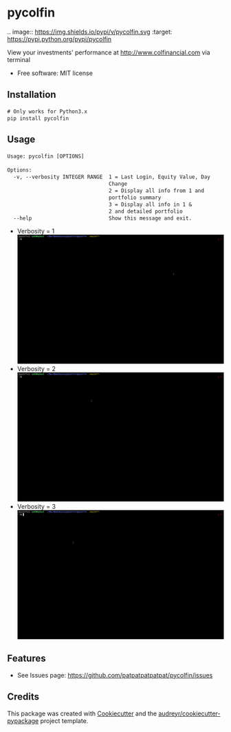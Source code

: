 # pycolfin

.. image:: https://img.shields.io/pypi/v/pycolfin.svg
        :target: https://pypi.python.org/pypi/pycolfin

View your investments' performance at http://www.colfinancial.com via terminal


* Free software: MIT license

## Installation
```
# Only works for Python3.x
pip install pycolfin
```

## Usage
```
Usage: pycolfin [OPTIONS]

Options:
  -v, --verbosity INTEGER RANGE  1 = Last Login, Equity Value, Day
                                 Change
                                 2 = Display all info from 1 and
                                 portfolio summary
                                 3 = Display all info in 1 &
                                 2 and detailed portfolio
  --help                         Show this message and exit.
```

* Verbosity = 1
![v1](gifs/v1.gif)
* Verbosity = 2
![v1](gifs/v2.gif)
* Verbosity = 3
![v1](gifs/v3.gif)

## Features

* See Issues page: https://github.com/patpatpatpatpat/pycolfin/issues

## Credits

This package was created with [Cookiecutter](https://github.com/audreyr/cookiecutter) and the [audreyr/cookiecutter-pypackage](https://github.com/audreyr/cookiecutter-pypackage) project template.
